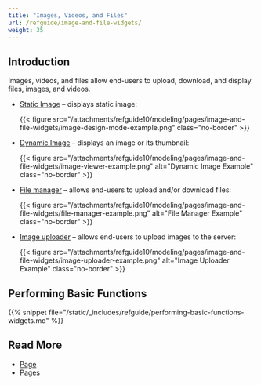 ```yaml
---
title: "Images, Videos, and Files"
url: /refguide/image-and-file-widgets/
weight: 35
---
```


## Introduction

Images, videos, and files allow end-users to upload, download, and display files, images, and videos. 

* [Static Image](/refguide/image/) – displays static image:

    {{< figure src="/attachments/refguide10/modeling/pages/image-and-file-widgets/image-design-mode-example.png" class="no-border" >}}

* [Dynamic Image](/refguide/image-viewer/) – displays an image or its thumbnail:

    {{< figure src="/attachments/refguide10/modeling/pages/image-and-file-widgets/image-viewer-example.png" alt="Dynamic Image Example" class="no-border" >}}

* [File manager](/refguide/file-manager/) – allows end-users to upload and/or download files:

    {{< figure src="/attachments/refguide10/modeling/pages/image-and-file-widgets/file-manager-example.png" alt="File Manager Example" class="no-border" >}}

* [Image uploader](/refguide/image-uploader/) – allows end-users to upload images to the server:

    {{< figure src="/attachments/refguide10/modeling/pages/image-and-file-widgets/image-uploader-example.png" alt="Image Uploader Example" class="no-border" >}}

## Performing Basic Functions

{{% snippet file="/static/_includes/refguide/performing-basic-functions-widgets.md" %}}

## Read More

* [Page](/refguide/page/)
* [Pages](/refguide/pages/)
